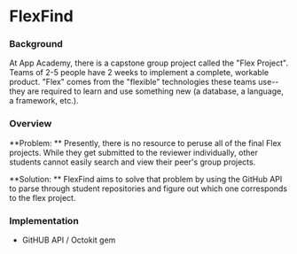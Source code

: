 # FlexFind

### Background
At App Academy, there is a capstone group project called the "Flex Project". Teams of 2-5 people have 2 weeks to implement a complete, workable product. "Flex" comes from the "flexible" technologies these teams use-- they are required to learn and use something new (a database, a language, a framework, etc.).

### Overview
**Problem: ** Presently, there is no resource to peruse all of the final Flex projects. While they get submitted to the reviewer individually, other students cannot easily search and view their peer's group projects.

**Solution: ** FlexFind aims to solve that problem by using the GitHub API to parse through student repositories and figure out which one corresponds to the flex project.

### Implementation

* GitHUB API / Octokit gem
